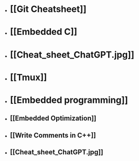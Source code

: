 - # [[Git Cheatsheet]]
- # [[Embedded C]]
- # [[Cheat_sheet_ChatGPT.jpg]]
- # [[Tmux]]

- # [[Embedded programming]]

- ## [[Embedded Optimization]]

- ## [[Write Comments in C++]]

- ## [[Cheat_sheet_ChatGPT.jpg]]